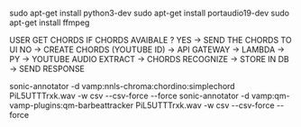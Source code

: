 sudo apt-get install python3-dev
sudo apt-get install portaudio19-dev
sudo apt-get install ffmpeg



USER GET CHORDS
    IF CHORDS AVAIBALE ?
        YES -> SEND THE CHORDS TO UI
        NO -> CREATE CHORDS (YOUTUBE ID)
                -> API GATEWAY -> LAMBDA -> PY -> YOUTUBE AUDIO EXTRACT
                                                -> CHORDS RECOGNIZE
                                                -> STORE IN DB
                                                -> SEND RESPONSE


sonic-annotator -d vamp:nnls-chroma:chordino:simplechord PiL5UTTTrxk.wav -w csv --csv-force --force
sonic-annotator -d vamp:qm-vamp-plugins:qm-barbeattracker PiL5UTTTrxk.wav -w csv --csv-force --force